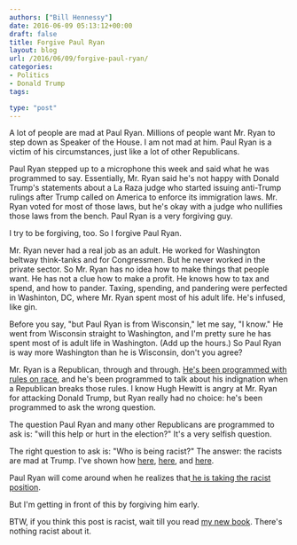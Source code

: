 ```yaml
---
authors: ["Bill Hennessy"]
date: 2016-06-09 05:13:12+00:00
draft: false
title: Forgive Paul Ryan
layout: blog
url: /2016/06/09/forgive-paul-ryan/
categories:
- Politics
- Donald Trump
tags:

type: "post"
---
```


A lot of people are mad at Paul Ryan. Millions of people want Mr. Ryan to step down as Speaker of the House. I am not mad at him. Paul Ryan is a victim of his circumstances, just like a lot of other Republicans.

Paul Ryan stepped up to a microphone this week and said what he was programmed to say. Essentially, Mr. Ryan said he's not happy with Donald Trump's statements about a La Raza judge who started issuing anti-Trump rulings after Trump called on America to enforce its immigration laws. Mr. Ryan voted for most of those laws, but he's okay with a judge who nullifies those laws from the bench. Paul Ryan is a very forgiving guy.

I try to be forgiving, too. So I forgive Paul Ryan.

Mr. Ryan never had a real job as an adult. He worked for Washington beltway think-tanks and for Congressmen. But he never worked in the private sector. So Mr. Ryan has no idea how to make things that people want. He has not a clue how to make a profit. He knows how to tax and spend, and how to pander. Taxing, spending, and pandering were perfected in Washinton, DC, where Mr. Ryan spent most of his adult life. He's infused, like gin.

Before you say, "but Paul Ryan is from Wisconsin," let me say, "I know." He went from Wisconsin straight to Washington, and I'm pretty sure he has spent most of is adult life in Washington. (Add up the hours.) So Paul Ryan is way more Washington than he is Wisconsin, don't you agree?

Mr. Ryan is a Republican, through and through. [He's been programmed with rules on race](https://hennessysview.com/2016/06/07/forbidden-truths-of-republicans-and-race/), and he's been programmed to talk about his indignation when a Republican breaks those rules. I know Hugh Hewitt is angry at Mr. Ryan for attacking Donald Trump, but Ryan really had no choice: he's been programmed to ask the wrong question.

The question Paul Ryan and many other Republicans are programmed to ask is: "will this help or hurt in the election?" It's a very selfish question.

The right question to ask is: "Who is being racist?" The answer: the racists are mad at Trump. I've shown how [here](https://hennessysview.com/2016/06/06/muslim-judge/), [here](https://hennessysview.com/2016/06/06/how-to-tell-if-youre-a-racist/), and [here](https://hennessysview.com/2016/06/07/forbidden-truths-of-republicans-and-race/).

Paul Ryan will come around when he realizes that[ he is taking the racist position](https://hennessysview.com/2016/06/06/how-to-tell-if-youre-a-racist/).

But I'm getting in front of this by forgiving him early.

BTW, if you think this post is racist, wait till you read [my new book](https://hennessysview.com/2016/06/01/what-the-world-needs-now-a-trump-book/). There's nothing racist about it.


